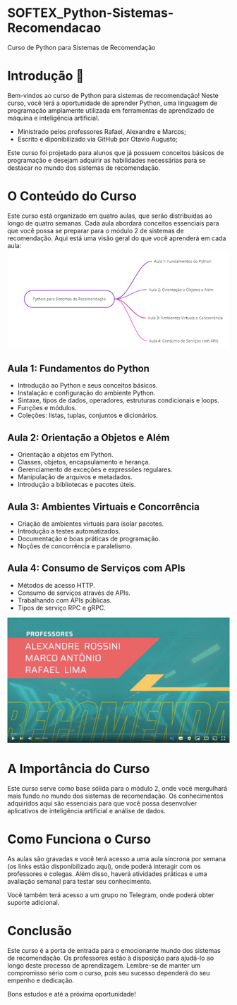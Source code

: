 # SOFTEX_Python-Sistemas-Recomendacao
 Curso de Python para Sistemas de Recomendação

# Introdução :book:
Bem-vindos ao curso de Python para sistemas de recomendação! Neste curso, você terá a oportunidade de aprender Python, uma linguagem de programação amplamente utilizada em ferramentas de aprendizado de máquina e inteligência artificial. 

* Ministrado pelos professores Rafael, Alexandre e Marcos;
* Escrito e diponibilizado via GitHub por Otavio Augusto;

Este curso foi projetado para alunos que já possuem conceitos básicos de programação e desejam adquirir as habilidades necessárias para se destacar no mundo dos sistemas de recomendação.

# O Conteúdo do Curso
Este curso está organizado em quatro aulas, que serão distribuídas ao longo de quatro semanas. Cada aula abordará conceitos essenciais para que você possa se preparar para o módulo 2 de sistemas de recomendação. Aqui está uma visão geral do que você aprenderá em cada aula:
![imagem](img/mapa_g1.jpg) 

## Aula 1: Fundamentos do Python
-  Introdução ao Python e seus conceitos básicos.
-  Instalação e configuração do ambiente Python.
-  Sintaxe, tipos de dados, operadores, estruturas condicionais e loops.
-  Funções e módulos.
-  Coleções: listas, tuplas, conjuntos e dicionários.

## Aula 2: Orientação a Objetos e Além
-  Orientação a objetos em Python.
-  Classes, objetos, encapsulamento e herança.
-  Gerenciamento de exceções e expressões regulares.
-  Manipulação de arquivos e metadados.
-  Introdução a bibliotecas e pacotes úteis.

## Aula 3: Ambientes Virtuais e Concorrência
-  Criação de ambientes virtuais para isolar pacotes.
-  Introdução a testes automatizados.
-  Documentação e boas práticas de programação.
-  Noções de concorrência e paralelismo.

## Aula 4: Consumo de Serviços com APIs
-  Métodos de acesso HTTP.
-  Consumo de serviços através de APIs.
-  Trabalhando com APIs públicas.
-  Tipos de serviço RPC e gRPC.

[![youtube](img/capa_y.jpg)](https://youtu.be/1HBW5EuTsTI)

# A Importância do Curso
Este curso serve como base sólida para o módulo 2, onde você mergulhará mais fundo no mundo dos sistemas de recomendação. Os conhecimentos adquiridos aqui são essenciais para que você possa desenvolver aplicativos de inteligência artificial e análise de dados.

# Como Funciona o Curso
As aulas são gravadas e você terá acesso a uma aula síncrona por semana (os links estão disponibilizado aqui), onde poderá interagir com os professores e colegas. Além disso, haverá atividades práticas e uma avaliação semanal para testar seu conhecimento. 

Você também terá acesso a um grupo no Telegram, onde poderá obter suporte adicional.

# Conclusão
Este curso é a porta de entrada para o emocionante mundo dos sistemas de recomendação. Os professores estão à disposição para ajudá-lo ao longo deste processo de aprendizagem. Lembre-se de manter um compromisso sério com o curso, pois seu sucesso dependerá do seu empenho e dedicação.

Bons estudos e até a próxima oportunidade!